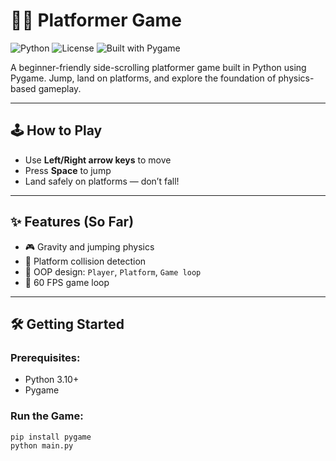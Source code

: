 # 🧗‍♂️ Platformer Game

![Python](https://img.shields.io/badge/python-3.10%2B-blue)
![License](https://img.shields.io/badge/license-MIT-green)
![Built with Pygame](https://img.shields.io/badge/built%20with-pygame-orange)

A beginner-friendly side-scrolling platformer game built in Python using Pygame. Jump, land on platforms, and explore the foundation of physics-based gameplay.

---

## 🕹️ How to Play

- Use **Left/Right arrow keys** to move
- Press **Space** to jump
- Land safely on platforms — don’t fall!

---

## ✨ Features (So Far)

- 🎮 Gravity and jumping physics
- 🧱 Platform collision detection
- 🔲 OOP design: `Player`, `Platform`, `Game loop`
- 🔄 60 FPS game loop

---

## 🛠️ Getting Started

### Prerequisites:
- Python 3.10+
- Pygame

### Run the Game:

```bash
pip install pygame
python main.py
